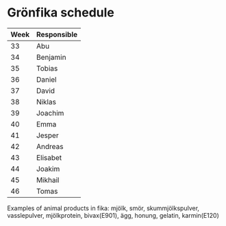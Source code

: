 # Grönfika schedule

| Week | Responsible |
|------|-------------|
| 33   | Abu         |
| 34   | Benjamin    |
| 35   | Tobias      |
| 36   | Daniel      |
| 37   | David       |
| 38   | Niklas      |
| 39   | Joachim     |
| 40   | Emma        |
| 41   | Jesper      |
| 42   | Andreas     |
| 43   | Elisabet    |
| 44   | Joakim      |
| 45   | Mikhail     |
| 46   | Tomas       |

Examples of animal products in fika:
mjölk, smör, skummjölkspulver, vasslepulver, mjölkprotein, bivax(E901), ägg, honung, gelatin, karmin(E120)
